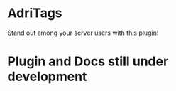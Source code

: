 # AdriTags

Stand out among your server users with this plugin!

# Plugin and Docs still under development